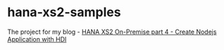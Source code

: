 # hana-xs2-samples

The project for my blog - [HANA XS2 On-Premise part 4 - Create Nodejs Application with HDI](http://tiven.wang/articles/hana-xs2-part4-nodejs-hdi/)
